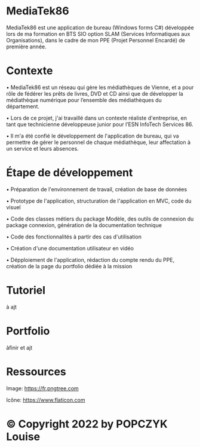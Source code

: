 # MediaTek86

MediaTek86 est une application de bureau (Windows forms C#) développée lors de ma formation en BTS SIO option SLAM (Services Informatiques aux Organisations), dans le cadre de mon PPE (Projet Personnel Encardé) de première année.

# Contexte

• MediaTek86 est un réseau qui gère les médiathèques de Vienne, et a pour rôle de fédérer les prêts de livres, DVD et CD ainsi que de développer la médiathèque numérique pour l’ensemble des médiathèques du département.

• Lors de ce projet, j'ai travaillé dans un contexte réaliste d'entreprise, en tant que technicienne développeuse junior pour l’ESN InfoTech Services 86.

• Il m'a été confié le développement de l'application de bureau, qui va permettre de gérer le personnel de chaque médiathèque, leur affectation à un service et leurs absences.

# Étape de développement

• Préparation de l'environnement de travail, création de base de données

• Prototype de l'application, structuration de l'application en MVC, code du visuel

• Code des classes métiers du package Modèle, des outils de connexion du package connexion, génération de la documentation technique

• Code des fonctionnalités à partir des cas d'utilisation

• Création d'une documentation utilisateur en vidéo

• Dépploiement de l'application, rédaction du compte rendu du PPE, création de la page du portfolio dédiée à la mission

# Tutoriel

à ajt

# Portfolio
àfinir et ajt



# Ressources

Image: https://fr.pngtree.com

Icône: https://www.flaticon.com


# © Copyright 2022 by POPCZYK Louise
